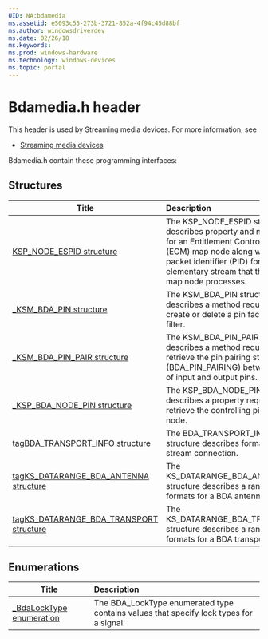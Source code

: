 ```yaml
---
UID: NA:bdamedia
ms.assetid: e5093c55-273b-3721-852a-4f94c45d88bf
ms.author: windowsdriverdev
ms.date: 02/26/18
ms.keywords: 
ms.prod: windows-hardware
ms.technology: windows-devices
ms.topic: portal
---
```


# Bdamedia.h header



This header is used by Streaming media devices. For more information, see
- [Streaming media devices](../_stream/index.md)

Bdamedia.h contain these programming interfaces:


## Structures

| Title   | Description   |
| ---- |:---- |
| [KSP_NODE_ESPID structure](ns-bdamedia-ksp_node_espid.md) | The KSP_NODE_ESPID structure describes property and node type for an Entitlement Control Message (ECM) map node along with the packet identifier (PID) for an elementary stream that the ECM map node processes. |
| [_KSM_BDA_PIN structure](ns-bdamedia-_ksm_bda_pin.md) | The KSM_BDA_PIN structure describes a method request to create or delete a pin factory for a filter. |
| [_KSM_BDA_PIN_PAIR structure](ns-bdamedia-_ksm_bda_pin_pair.md) | The KSM_BDA_PIN_PAIR structure describes a method request to retrieve the pin pairing structure (BDA_PIN_PAIRING) between a pair of input and output pins. |
| [_KSP_BDA_NODE_PIN structure](ns-bdamedia-_ksp_bda_node_pin.md) | The KSP_BDA_NODE_PIN structure describes a property request to retrieve the controlling pin for a node. |
| [tagBDA_TRANSPORT_INFO structure](ns-bdamedia-tagbda_transport_info.md) | The BDA_TRANSPORT_INFO structure describes formatting for a stream connection. |
| [tagKS_DATARANGE_BDA_ANTENNA structure](ns-bdamedia-tagks_datarange_bda_antenna.md) | The KS_DATARANGE_BDA_ANTENNA structure describes a range of data formats for a BDA antenna stream. |
| [tagKS_DATARANGE_BDA_TRANSPORT structure](ns-bdamedia-tagks_datarange_bda_transport.md) | The KS_DATARANGE_BDA_TRANSPORT structure describes a range of data formats for a BDA transport stream. |

## Enumerations

| Title   | Description   |
| ---- |:---- |
| [_BdaLockType enumeration](ne-bdamedia-_bdalocktype.md) | The BDA_LockType enumerated type contains values that specify lock types for a signal. |
